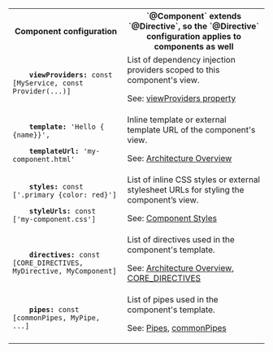 <table id="component-configuration">

<tr>
  <th>Component configuration</th>
  <th markdown="1">
  `@Component` extends `@Directive`,
  so the `@Directive` configuration applies to components as well
  </th>
</tr>

<tr>
  <td class="nowrap"><code class="prettyprint lang-dart">
    <b>viewProviders:</b> const [MyService, const Provider(...)]
  </code></td>
  <td markdown="1">
  List of dependency injection providers scoped to this component's view.

  See: [viewProviders property](/api/angular/angular/Component/viewProviders)
  </td>
</tr>

<tr>
  <td class="nowrap"><code class="prettyprint lang-dart">
    <b>template:</b> 'Hello {&#8203;{name}}',<br>
    <b>templateUrl:</b> 'my-component.html'
  </code></td>
  <td markdown="1">
  Inline template or external template URL of the component's view.

  See: [Architecture Overview](/angular/guide/architecture)
  </td>
</tr>

<tr>
  <td class="nowrap"><code class="prettyprint lang-dart">
    <b>styles:</b> const ['.primary {color: red}']<br>
    <b>styleUrls:</b> const ['my-component.css']
  </code></td>
  <td markdown="1">
  List of inline CSS styles or external stylesheet URLs for styling the component’s view.

  See: [Component Styles](/angular/guide/component-styles)
  </td>
</tr>

<tr>
  <td class="nowrap"><code class="prettyprint lang-dart">
    <b>directives:</b> const [CORE_DIRECTIVES, MyDirective, MyComponent]
  </code></td>
  <td markdown="1">
  List of directives used in the component's template.

  See: [Architecture Overview](/angular/guide/architecture),
  [CORE_DIRECTIVES](/api/angular/angular/CORE_DIRECTIVES-constant)
  </td>
</tr>

<tr>
  <td class="nowrap"><code class="prettyprint lang-dart">
    <b>pipes:</b> const [commonPipes, MyPipe, ...]
  </code></td>
  <td markdown="1">
  List of pipes used in the component's template.

  See: [Pipes](/angular/guide/pipes), [commonPipes](/api/angular/angular/commonPipes-constant)
  </td>
</tr>

</table>
